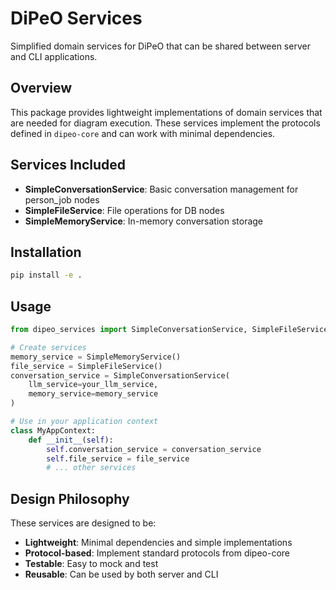 # DiPeO Services

Simplified domain services for DiPeO that can be shared between server and CLI applications.

## Overview

This package provides lightweight implementations of domain services that are needed for diagram execution. These services implement the protocols defined in `dipeo-core` and can work with minimal dependencies.

## Services Included

- **SimpleConversationService**: Basic conversation management for person_job nodes
- **SimpleFileService**: File operations for DB nodes
- **SimpleMemoryService**: In-memory conversation storage

## Installation

```bash
pip install -e .
```

## Usage

```python
from dipeo_services import SimpleConversationService, SimpleFileService, SimpleMemoryService

# Create services
memory_service = SimpleMemoryService()
file_service = SimpleFileService()
conversation_service = SimpleConversationService(
    llm_service=your_llm_service,
    memory_service=memory_service
)

# Use in your application context
class MyAppContext:
    def __init__(self):
        self.conversation_service = conversation_service
        self.file_service = file_service
        # ... other services
```

## Design Philosophy

These services are designed to be:
- **Lightweight**: Minimal dependencies and simple implementations
- **Protocol-based**: Implement standard protocols from dipeo-core
- **Testable**: Easy to mock and test
- **Reusable**: Can be used by both server and CLI